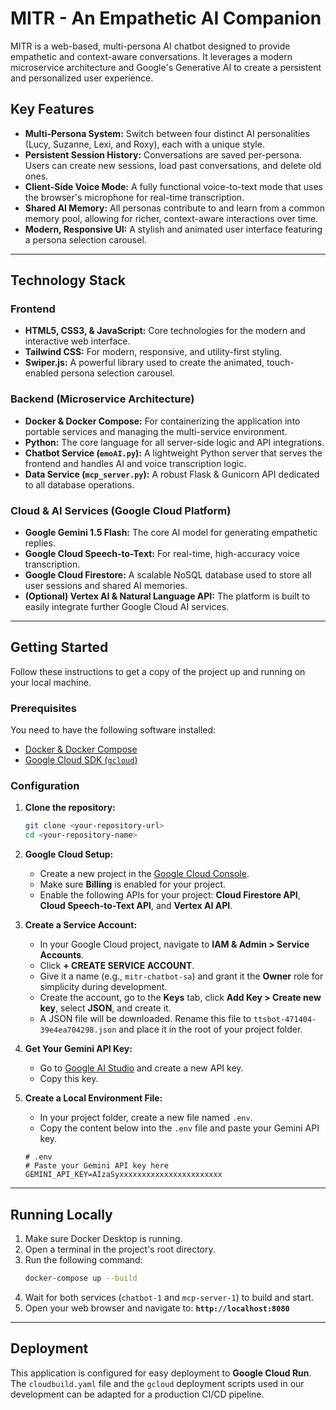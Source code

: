 # MITR - An Empathetic AI Companion

MITR is a web-based, multi-persona AI chatbot designed to provide empathetic and context-aware conversations. It leverages a modern microservice architecture and Google's Generative AI to create a persistent and personalized user experience.



## Key Features

- **Multi-Persona System:** Switch between four distinct AI personalities (Lucy, Suzanne, Lexi, and Roxy), each with a unique style.
- **Persistent Session History:** Conversations are saved per-persona. Users can create new sessions, load past conversations, and delete old ones.
- **Client-Side Voice Mode:** A fully functional voice-to-text mode that uses the browser's microphone for real-time transcription.
- **Shared AI Memory:** All personas contribute to and learn from a common memory pool, allowing for richer, context-aware interactions over time.
- **Modern, Responsive UI:** A stylish and animated user interface featuring a persona selection carousel.

---

## Technology Stack

### Frontend
-   **HTML5, CSS3, & JavaScript:** Core technologies for the modern and interactive web interface.
-   **Tailwind CSS:** For modern, responsive, and utility-first styling.
-   **Swiper.js:** A powerful library used to create the animated, touch-enabled persona selection carousel.

### Backend (Microservice Architecture)
-   **Docker & Docker Compose:** For containerizing the application into portable services and managing the multi-service environment.
-   **Python:** The core language for all server-side logic and API integrations.
-   **Chatbot Service (`emoAI.py`):** A lightweight Python server that serves the frontend and handles AI and voice transcription logic.
-   **Data Service (`mcp_server.py`):** A robust Flask & Gunicorn API dedicated to all database operations.

### Cloud & AI Services (Google Cloud Platform)
-   **Google Gemini 1.5 Flash:** The core AI model for generating empathetic replies.
-   **Google Cloud Speech-to-Text:** For real-time, high-accuracy voice transcription.
-   **Google Cloud Firestore:** A scalable NoSQL database used to store all user sessions and shared AI memories.
-   **(Optional) Vertex AI & Natural Language API:** The platform is built to easily integrate further Google Cloud AI services.

---

## Getting Started

Follow these instructions to get a copy of the project up and running on your local machine.

### Prerequisites

You need to have the following software installed:
-   [Docker & Docker Compose](https://www.docker.com/products/docker-desktop/)
-   [Google Cloud SDK (`gcloud`)](https://cloud.google.com/sdk/docs/install)

### Configuration

1.  **Clone the repository:**
    ```bash
    git clone <your-repository-url>
    cd <your-repository-name>
    ```

2.  **Google Cloud Setup:**
    -   Create a new project in the [Google Cloud Console](https://console.cloud.google.com/).
    -   Make sure **Billing** is enabled for your project.
    -   Enable the following APIs for your project: **Cloud Firestore API**, **Cloud Speech-to-Text API**, and **Vertex AI API**.

3.  **Create a Service Account:**
    -   In your Google Cloud project, navigate to **IAM & Admin > Service Accounts**.
    -   Click **+ CREATE SERVICE ACCOUNT**.
    -   Give it a name (e.g., `mitr-chatbot-sa`) and grant it the **Owner** role for simplicity during development.
    -   Create the account, go to the **Keys** tab, click **Add Key > Create new key**, select **JSON**, and create it.
    -   A JSON file will be downloaded. Rename this file to `ttsbot-471404-39e4ea704298.json` and place it in the root of your project folder.

4.  **Get Your Gemini API Key:**
    -   Go to [Google AI Studio](https://aistudio.google.com/app/apikey) and create a new API key.
    -   Copy this key.

5.  **Create a Local Environment File:**
    -   In your project folder, create a new file named `.env`.
    -   Copy the content below into the `.env` file and paste your Gemini API key.
    ```env
    # .env
    # Paste your Gemini API key here
    GEMINI_API_KEY=AIzaSyxxxxxxxxxxxxxxxxxxxxxxx
    ```

---

## Running Locally

1.  Make sure Docker Desktop is running.
2.  Open a terminal in the project's root directory.
3.  Run the following command:
    ```bash
    docker-compose up --build
    ```
4.  Wait for both services (`chatbot-1` and `mcp-server-1`) to build and start.
5.  Open your web browser and navigate to:
    **`http://localhost:8080`**

---

## Deployment
This application is configured for easy deployment to **Google Cloud Run**. The `cloudbuild.yaml` file and the `gcloud` deployment scripts used in our development can be adapted for a production CI/CD pipeline.
```eof

